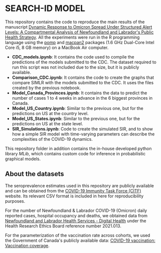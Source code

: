 # SEARCH-ID MODEL

This repository contains the code to reproduce the main results of the manuscript [Dynamic Response to Omicron Spread Under Structured Alert Levels: A Compartmental Analysis of Newfoundland and Labrador's Public Health Strategy](https://). All the experiments were run in the R programming language using the [pomp](https://kingaa.github.io/pomp/install.html) and [macpan2](https://github.com/canmod/macpan2) packages (1.6 GHz Dual-Core Intel Core i5, 8 GB memory) on a MacBook Air computer.


- **CDC_models.ipynb**: It contains the code used to compile the predictions of the models submitted to the CDC. The dataset required to run this script was not included due to the size, but it is publicly available.
- **Comparison_CDC.ipynb**: It contains the code to create the graphs that compare SIMLR with the models submitted to the CDC. It uses the files created by the previous notebook.
- **Model_Canada_Provinces.ipynb**: It contains the data to predict the number of cases 1 to 4 weeks in advance in the 6 biggest provinces in Canada.
- **Model_US_Country.ipynb**: Similar to the previous one, but for the predictions on US at the country level.
- **Model_US_States.ipynb**: Similar to the previous one, but for the predictions on US at the state level.
- **SIR_Simulations.ipynb**: Code to create the simulated SIR, and to show how a simple SIR model with time-varying parameters can describe the complexities of the COVID-19 dynamics.


This repository folder in addition contains the in-house developed python library *MLib*, which contains custom code for inference in probabilistic graphical models.

## About the datasets
The seroprevalence estimates used in this repository are publicly available and can be obtained from the [COVID-19 Immunity Task Force (CITF)](https://www.covid19immunitytaskforce.ca/seroprevalence-in-canada/) website. Its relevant CSV format is included in here for reproducibility purposes.

For the number of Newfoundland & Labrador COVID-19 (Omicron) daily reported cases, hospital occupancy and deaths, we obtained data from [Newfoundland and Labrador Health Services - Digital Health]() under the Health Research Ethics Board reference number 2021.013.

For the parameterization of the vaccination rate across cohorts, we used the Government of Canada's publicly available data: [COVID-19 vaccination: Vaccination coverage](https://health-infobase.canada.ca/covid-19/vaccination-coverage/).

